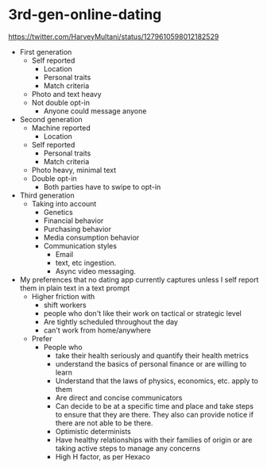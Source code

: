 # 3rd-gen-online-dating
https://twitter.com/HarveyMultani/status/1279610598012182529

-   First generation
    -   Self reported
        -   Location
        -   Personal traits
        -   Match criteria
    -   Photo and text heavy
    -   Not double opt-in
        -   Anyone could message anyone
-   Second generation
    -   Machine reported
        -   Location
    -   Self reported
        -   Personal traits
        -   Match criteria
    -   Photo heavy, minimal text
    -   Double opt-in
        -   Both parties have to swipe to opt-in
-   Third generation
	- Taking into account
		- Genetics
		- Financial behavior
		- Purchasing behavior
		- Media consumption behavior
		- Communication styles
			- Email
			- text, etc ingestion. 
			- Async video messaging.
-   My preferences that no dating app currently captures unless I self report them in plain text in a text prompt
    -   Higher friction with
        -   shift workers
        -   people who don't like their work on tactical or strategic level
        -   Are tightly scheduled throughout the day
        -   can't work from home/anywhere
    -   Prefer
        -   People who
            -   take their health seriously and quantify their health metrics
            -   understand the basics of personal finance or are willing to learn
            -   Understand that the laws of physics, economics, etc. apply to them
            -   Are direct and concise communicators
            -   Can decide to be at a specific time and place and take steps to ensure that they are there. They also can provide notice if there are not able to be there.
            -   Optimistic determinists
            -   Have healthy relationships with their families of origin or are taking active steps to manage any concerns
            - High H factor, as per Hexaco
<!--stackedit_data:
eyJoaXN0b3J5IjpbLTEzMDE0ODU1MDFdfQ==
-->
